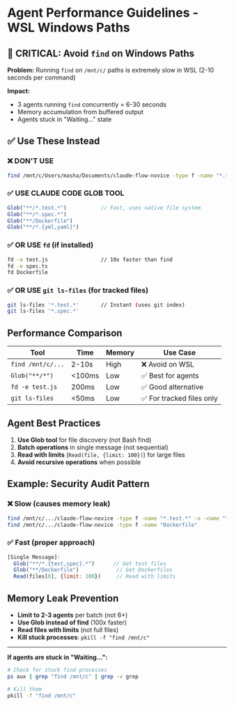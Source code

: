 # Agent Performance Guidelines - WSL Windows Paths

## 🚨 CRITICAL: Avoid `find` on Windows Paths

**Problem:** Running `find` on `/mnt/c/` paths is extremely slow in WSL (2-10 seconds per command)

**Impact:**
- 3 agents running `find` concurrently = 6-30 seconds
- Memory accumulation from buffered output
- Agents stuck in "Waiting..." state

## ✅ Use These Instead

### ❌ DON'T USE
```bash
find /mnt/c/Users/masha/Documents/claude-flow-novice -type f -name "*.test.*"
```

### ✅ USE CLAUDE CODE GLOB TOOL
```javascript
Glob("**/*.test.*")           // Fast, uses native file system
Glob("**/*.spec.*")
Glob("**/Dockerfile")
Glob("**/*.{yml,yaml}")
```

### ✅ OR USE `fd` (if installed)
```bash
fd -e test.js                 // 10x faster than find
fd -e spec.ts
fd Dockerfile
```

### ✅ OR USE `git ls-files` (for tracked files)
```bash
git ls-files '*.test.*'       // Instant (uses git index)
git ls-files '*.spec.*'
```

## Performance Comparison

| Tool | Time | Memory | Use Case |
|------|------|--------|----------|
| `find /mnt/c/...` | 2-10s | High | ❌ Avoid on WSL |
| `Glob("**/*")` | <100ms | Low | ✅ Best for agents |
| `fd -e test.js` | 200ms | Low | ✅ Good alternative |
| `git ls-files` | <50ms | Low | ✅ For tracked files only |

## Agent Best Practices

1. **Use Glob tool** for file discovery (not Bash find)
2. **Batch operations** in single message (not sequential)
3. **Read with limits** (`Read(file, {limit: 100})`) for large files
4. **Avoid recursive operations** when possible

## Example: Security Audit Pattern

### ❌ Slow (causes memory leak)
```bash
find /mnt/c/.../claude-flow-novice -type f -name "*.test.*" -o -name "*.spec.*" | grep security
find /mnt/c/.../claude-flow-novice -type f -name "Dockerfile"
```

### ✅ Fast (proper approach)
```javascript
[Single Message]:
  Glob("**/*.{test,spec}.*")      // Get test files
  Glob("**/Dockerfile")            // Get Dockerfiles
  Read(files[0], {limit: 100})     // Read with limits
```

## Memory Leak Prevention

- **Limit to 2-3 agents** per batch (not 6+)
- **Use Glob instead of find** (100x faster)
- **Read files with limits** (not full files)
- **Kill stuck processes**: `pkill -f "find /mnt/c"`

---

**If agents are stuck in "Waiting...":**
```bash
# Check for stuck find processes
ps aux | grep "find /mnt/c" | grep -v grep

# Kill them
pkill -f "find /mnt/c"
```
